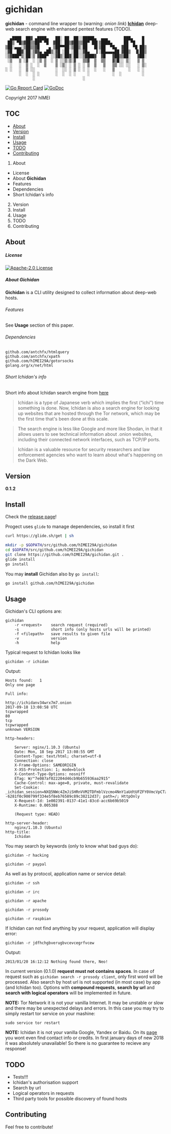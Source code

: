 # gichidan

**gichidan** - command line wrapper to 
(warning: _onion link_) [**Ichidan**](http://ichidanv34wrx7m7.onion) deep-web search engine with enhansed pentest features (TODO).

      ▄████  ██▓ ▄████▄   ██░ ██  ██░░█████▄  ▄▄▄       ███▄    █ 
     ██▒ ▀█▒▓██▒▒██▀ ▀█  ▓██░ ██▒▓██▒▒██▀ ██▌▒████▄     ██ ▀█   █ 
    ▒██░▄▄▄░▒██▒▒▓█    ▄ ▒██▀▀██░▒██▒░██   █▌▒██  ▀█▄  ▓██  ▀█ ██▒
    ░▓█  ██▓░██░▒▓▓▄ ▄██▒░▓█ ░██ ░██░░▓█▄   ▌░██▄▄▄▄██ ▓██▒  ▐▌██▒
    ░▒▓███▀▒░██░▒ ▓███▀ ░░▓█▒░██▓░██░░▒████▓  ▓█   ▓██▒▒██░   ▓██░
     ░▒   ▒ ░▓  ░ ░▒ ▒  ░ ▒ ░░▒░▒░▓   ▒▒▓  ▒  ▒▒   ▓▒█░░ ▒░   ▒ ▒ 
      ░   ░  ▒ ░  ░  ▒    ▒ ░▒░ ░ ▒ ░ ░ ▒  ▒   ▒   ▒▒ ░░ ░░   ░ ▒░
    ░ ░   ░  ▒ ░░         ░  ░░ ░ ▒ ░ ░ ░  ░   ░   ▒      ░   ░ ░ 
          ░  ░  ░ ░       ░  ░  ░ ░     ░          ░  ░         ░ 
                ░                     ░                           


[![Go Report Card](https://goreportcard.com/badge/github.com/hIMEI29A/gichidan)](https://goreportcard.com/report/github.com/hIMEI29A/gichidan) [![GoDoc](https://godoc.org/github.com/hIMEI29A/gichidan?status.svg)](http://godoc.org/github.com/hIMEI29A/gichidan)

Copyright 2017 hIMEI


## TOC
- [About](#about)
- [Version](#version)
- [Install](#install)
- [Usage](#usage)
- [TODO](#todo)
- [Contributing](#contributing)

1. About
* License
* About **Gichidan**
* Features
* Dependencies
* Short Ichidan's info 
2. Version
3. Install
4. Usage
5. TODO
6. Contributing

## About


##### License

[![Apache-2.0 License](http://img.shields.io/badge/License-Apache-2.0-yellow.svg)](LICENSE)

##### About Gichidan

**Gichidan** is a CLI utility designed to collect information about deep-web hosts.

###### Features

See **Usage** section of this paper.

###### Dependencies

    github.com/antchfx/htmlquery
    github.com/antchfx/xpath
    github.com/hIMEI29A/gotorsocks
    golang.org/x/net/html

###### Short Ichidan's info 

Short info about Ichidan search engine from [here](https://www.cylance.com/en_us/blog/ichidan-a-search-engine-for-the-dark-web.html)

> Ichidan is a type of Japanese verb which implies the first (“ichi”) time something is done. Now, Ichidan is also a search engine for looking up websites that are hosted through the Tor network, which may be the first time that's been done at this scale.

> The search engine is less like Google and more like Shodan, in that it allows users to see technical information about .onion websites, including their connected network interfaces, such as TCP/IP ports.

> Ichidan is a valuable resource for security researchers and law enforcement agencies who want to learn about what's happening on the Dark Web.

## Version

**0.1.2**

## Install

Check the [release page](https://github.com/hIMEI29A/gichidan/releases)!

Progect uses `glide` to manage dependencies, so install it first

```sh
curl https://glide.sh/get | sh
```

```sh
mkdir -p $GOPATH/src/github.com/hIMEI29A/gichidan
cd $GOPATH/src/github.com/hIMEI29A/gichidan
git clone https://github.com/hIMEI29A/gichidan.git .
glide install
go install
```

You may **install** Gichidan also by `go install`:

```sh
go install github.com/hIMEI29A/gichidan
```

## Usage

Gichidan's CLI options are:

    gichidan
        -r <request>    search request (required)
        -s              short info (only hosts urls will be printed)
        -f <filepath>   save results to given file
        -v              version
        -h              help

Typical request to Ichidan looks like

    gichidan -r ichidan

Output: 

    Hosts found:   1 
    Only one page 

    Full info:
 
    http://ichidanv34wrx7m7.onion
    2017-09-18 13:08:58 UTC
    tcpwrapped
    80
    tcp
    tcpwrapped
    unknown VERSION
    
    http-headers:
    
        Server: nginx/1.10.3 (Ubuntu)
        Date: Mon, 18 Sep 2017 13:08:55 GMT
        Content-Type: text/html; charset=utf-8
        Connection: close
        X-Frame-Options: SAMEORIGIN
        X-XSS-Protection: 1; mode=block
        X-Content-Type-Options: nosniff
        ETag: W/"7e087af022204d46cb9b655936aa2915"
        Cache-Control: max-age=0, private, must-revalidate
        Set-Cookie: _ichidan_session=NXQ5NWc4ZmJiSHRnVVM2TDFmblVzcmo4NnY1aUdtUFZFY0VmcVpCTzJHUUx2T25XOUhKa0hMT2F4QS9LanVEMGNYeXlKaEwyNGFITjA1bjdsSE1PRnR3TTIrNEJuc3dtMS9JczM1c3haL0xsa0U5K3E4RytSbHNWakxYVTdhYmZ3dFdhRGhzTWR4SXdlT2VhMlhFRzNRPT0tLWpiOU9SMFJnbTFXeTJFamN6Q3FmU3c9PQ%3D%3D--6281f0c900799f334e5f8eb76589c89c38212d37; path=/; HttpOnly
        X-Request-Id: 1e002391-0137-41e1-83cd-acc6b69b5019
        X-Runtime: 0.005388
    
        (Request type: HEAD)
    
    http-server-header:
        nginx/1.10.3 (Ubuntu)
    http-title:
        Ichidan

You may search by keywords (only to know what bad guys do):

    gichidan -r hacking

    gichidan -r paypal

As well as by protocol, application name or service detail:

    gichidan -r ssh

    gichidan -r irc

    gichidan -r apache

    gichidan -r prosody

    gichidan -r raspbian

If Ichidan can not find anything by your request, application  will display error:

    gichidan -r jdfhchgbverugbvcevcegrfvcew

Output:
    
    2013/01/20 16:12:12 Nothing found there, Neo!

In current version (0.1.0) **request must not contains spaces**. In case of request such as `gichidan search -r prosody client`, only first word will be processed. Also search by host url is not supported (in most case) by app (and Ichidan too). 
Options with **compound requests**, **search by url** and **search with logical operators** will be implemented in future.

**NOTE:** Tor Network it is not your vanilla Internet. It may be unstable or slow and there may be unexpected delays and errors. In this case you may try to simply restart tor service on your mashine:

    sudo service tor restart

**NOTE:** Ichidan it is not your vanilla Google, Yandex or Baidu. On its [page](http://ichidanv34wrx7m7.onion) you wont even find contact info or credits. In first january days of new 2018 it was absolutely unavailable! So there is no guarantee to recieve any response! 

## TODO

* Tests!!!
* Ichidan's authorisation support
* Search by url
* Logical operators in requests
* Third party tools for possible discovery of found hosts

## Contributing

Feel free to contribute!
